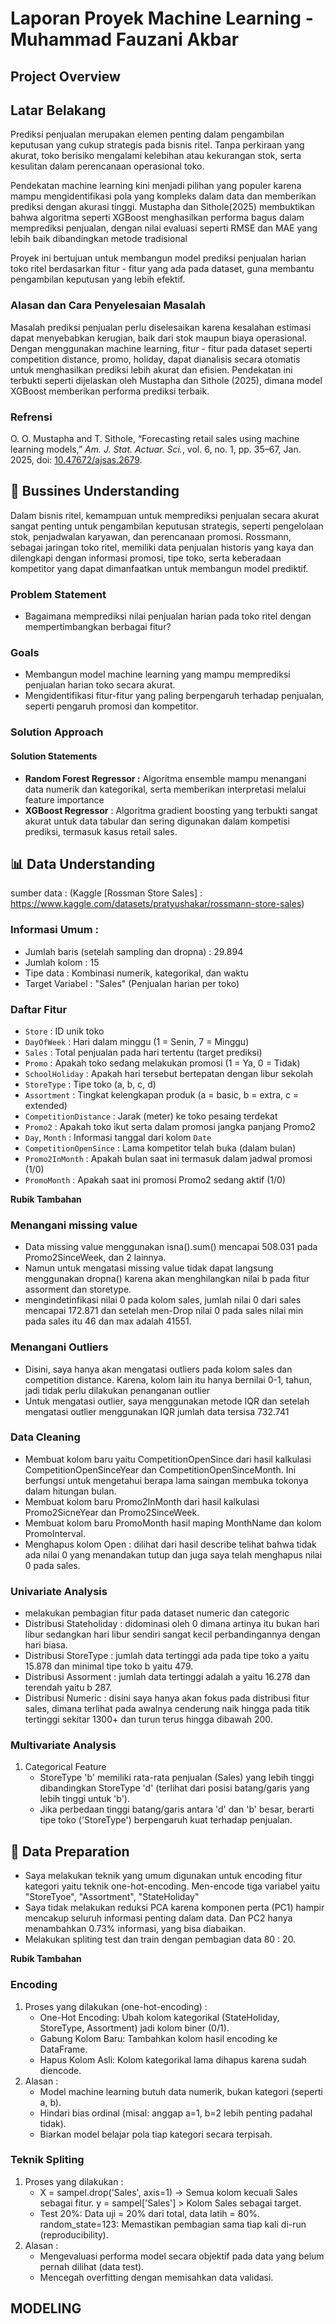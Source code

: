 # Laporan Proyek Machine Learning - Muhammad Fauzani Akbar

## Project Overview

## Latar Belakang 
Prediksi penjualan merupakan elemen penting dalam pengambilan keputusan yang cukup strategis pada bisnis ritel. Tanpa perkiraan yang akurat, toko berisiko mengalami kelebihan atau kekurangan stok, serta kesulitan dalam perencanaan operasional toko.

Pendekatan machine learning kini menjadi pilihan yang populer karena mampu mengidentifikasi pola yang kompleks dalam data dan memberikan prediksi dengan akurasi tinggi. Mustapha dan Sithole(2025) membuktikan bahwa algoritma seperti XGBoost menghasilkan performa bagus dalam memprediksi penjualan, dengan nilai evaluasi seperti RMSE dan MAE yang lebih baik dibandingkan metode tradisional

Proyek ini bertujuan untuk membangun model prediksi penjualan harian toko ritel berdasarkan fitur - fitur yang ada pada dataset, guna membantu pengambilan keputusan yang lebih efektif.

### Alasan dan Cara Penyelesaian Masalah
Masalah prediksi penjualan perlu diselesaikan karena kesalahan estimasi dapat menyebabkan kerugian, baik dari stok maupun biaya operasional. Dengan menggunakan machine learning, fitur - fitur pada dataset seperti competition distance, promo, holiday, dapat dianalisis secara otomatis untuk menghasilkan prediksi lebih akurat dan efisien. Pendekatan ini terbukti seperti dijelaskan oleh Mustapha dan Sithole (2025), dimana model XGBoost memberikan performa prediksi terbaik.

### Refrensi
O. O. Mustapha and T. Sithole, “Forecasting retail sales using machine learning models,” *Am. J. Stat. Actuar. Sci.*, vol. 6, no. 1, pp. 35–67, Jan. 2025, doi: [10.47672/ajsas.2679](https://doi.org/10.47672/ajsas.2679).

## 🎽 Bussines Understanding

Dalam bisnis ritel, kemampuan untuk memprediksi penjualan secara akurat sangat penting untuk pengambilan keputusan strategis, seperti pengelolaan stok, penjadwalan karyawan, dan perencanaan promosi. Rossmann, sebagai jaringan toko ritel, memiliki data penjualan historis yang kaya dan dilengkapi dengan informasi promosi, tipe toko, serta keberadaan kompetitor yang dapat dimanfaatkan untuk membangun model prediktif.

### Problem Statement
- Bagaimana memprediksi nilai penjualan harian pada toko ritel dengan mempertimbangkan berbagai fitur?

### Goals
- Membangun model machine learning yang mampu memprediksi penjualan harian toko secara akurat.
- Mengidentifikasi fitur-fitur yang paling berpengaruh terhadap penjualan, seperti pengaruh promosi dan kompetitor.

### Solution Approach

#### Solution Statements
- **Random Forest Regressor :** Algoritma ensemble mampu menangani data numerik dan kategorikal, serta memberikan interpretasi melalui feature importance
- **XGBoost Regressor** : Algoritma gradient boosting yang terbukti sangat akurat untuk data tabular dan sering digunakan dalam kompetisi prediksi, termasuk kasus retail sales.

## 📊 Data Understanding
sumber data : (Kaggle [Rossman Store Sales] : https://www.kaggle.com/datasets/pratyushakar/rossmann-store-sales)

### Informasi Umum :
- Jumlah baris (setelah sampling dan dropna) : 29.894
- Jumlah kolom : 15
- Tipe data : Kombinasi numerik, kategorikal, dan waktu
- Target Variabel : "Sales" (Penjualan harian per toko)

### Daftar Fitur
- `Store` : ID unik toko
- `DayOfWeek` : Hari dalam minggu (1 = Senin, 7 = Minggu)
- `Sales` : Total penjualan pada hari tertentu (target prediksi)
- `Promo` : Apakah toko sedang melakukan promosi (1 = Ya, 0 = Tidak)
- `SchoolHoliday` : Apakah hari tersebut bertepatan dengan libur sekolah
- `StoreType` : Tipe toko (a, b, c, d)
- `Assortment` : Tingkat kelengkapan produk (a = basic, b = extra, c = extended)
- `CompetitionDistance` : Jarak (meter) ke toko pesaing terdekat
- `Promo2` : Apakah toko ikut serta dalam promosi jangka panjang Promo2
- `Day`, `Month` : Informasi tanggal dari kolom `Date`
- `CompetitionOpenSince` : Lama kompetitor telah buka (dalam bulan)
- `Promo2InMonth` : Apakah bulan saat ini termasuk dalam jadwal promosi (1/0)
- `PromoMonth` : Apakah saat ini promosi Promo2 sedang aktif (1/0)

**Rubik Tambahan**
### Menangani missing value
- Data missing value menggunakan isna().sum() mencapai 508.031 pada Promo2SinceWeek, dan 2 lainnya.
- Namun untuk mengatasi missing value tidak dapat langsung menggunakan dropna() karena akan menghilangkan nilai b pada fitur assorment dan storetype.
- mengindetinfikasi nilai 0 pada kolom sales, jumlah nilai 0 dari sales mencapai 172.871 dan setelah men-Drop nilai 0 pada sales nilai min pada sales itu 46 dan max adalah 41551.

### Menangani Outliers
- Disini, saya hanya akan mengatasi outliers pada kolom sales dan competition distance. Karena, kolom lain itu hanya bernilai 0-1, tahun, jadi tidak perlu dilakukan penanganan outlier
- Untuk mengatasi outlier, saya menggunakan metode IQR dan setelah mengatasi outlier menggunakan IQR jumlah data tersisa 732.741

### Data Cleaning
- Membuat kolom baru yaitu CompetitionOpenSince dari hasil kalkulasi CompetitionOpenSinceYear dan CompetitionOpenSinceMonth. Ini berfungsi untuk mengetahui berapa lama saingan membuka tokonya dalam hitungan bulan.
- Membuat kolom baru Promo2InMonth dari hasil kalkulasi Promo2SicneYear dan Promo2SinceWeek.
- Membuat kolom baru PromoMonth hasil maping MonthName dan kolom PromoInterval.
- Menghapus kolom Open : dilihat dari hasil describe telihat bahwa tidak ada nilai 0 yang menandakan tutup dan juga saya telah menghapus nilai 0 pada sales.

### Univariate Analysis
- melakukan pembagian fitur pada dataset numeric dan categoric
- Distribusi Stateholiday : didominasi oleh 0 dimana artinya itu bukan hari libur sedangkan hari libur sendiri sangat kecil perbandingannya dengan hari biasa.
- Distribusi StoreType : jumlah data tertinggi ada pada tipe toko a yaitu 15.878 dan minimal tipe toko b yaitu 479.
- Distribusi Assorment : jumlah data tertinggi adalah a yaitu 16.278 dan terendah yaitu b 287.
- Distribusi Numeric : disini saya hanya akan fokus pada distribusi fitur sales, dimana terlihat pada awalnya cenderung naik hingga pada titik tertinggi sekitar 1300+ dan turun terus hingga dibawah 200.

### Multivariate Analysis
1. Categorical Feature
   - StoreType 'b' memiliki rata-rata penjualan (Sales) yang lebih tinggi dibandingkan StoreType 'd' (terlihat dari posisi batang/garis yang lebih tinggi untuk 'b').
   - Jika perbedaan tinggi batang/garis antara 'd' dan 'b' besar, berarti tipe toko ('StoreType') berpengaruh kuat terhadap penjualan.

## 🎰 Data Preparation
- Saya melakukan teknik yang umum digunakan untuk encoding fitur kategori yaitu teknik one-hot-encoding. Men-encode tiga variabel yaitu "StoreTyoe", "Assortment", "StateHoliday"
- Saya tidak melakukan reduksi PCA karena komponen perta (PC1) hampir mencakup seluruh informasi penting dalam data. Dan PC2 hanya menambahkan 0.73% informasi, yang bisa diabaikan.
- Melakukan spliting test dan train dengan pembagian data 80 : 20.

**Rubik Tambahan**
### Encoding
1. Proses yang dilakukan (one-hot-encoding) :
   - One-Hot Encoding: Ubah kolom kategorikal (StateHoliday, StoreType, Assortment) jadi kolom biner (0/1).
   - Gabung Kolom Baru: Tambahkan kolom hasil encoding ke DataFrame.
   - Hapus Kolom Asli: Kolom kategorikal lama dihapus karena sudah diencode.
2. Alasan :
   - Model machine learning butuh data numerik, bukan kategori (seperti a, b).
   - Hindari bias ordinal (misal: anggap a=1, b=2 lebih penting padahal tidak).
   - Biarkan model belajar pola tiap kategori secara terpisah.

### Teknik Spliting
1. Proses yang dilakukan :
   - X = sampel.drop('Sales', axis=1) → Semua kolom kecuali Sales sebagai fitur. y = sampel['Sales'] > Kolom Sales sebagai target.
   - Test 20%: Data uji = 20% dari total, data latih = 80%. random_state=123: Memastikan pembagian sama tiap kali di-run (reproducibility).
2. Alasan :
   - Mengevaluasi performa model secara objektif pada data yang belum pernah dilihat (data test).
   - Mencegah overfitting dengan memisahkan data validasi.
  
## MODELING
